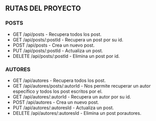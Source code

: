 ## RUTAS DEL PROYECTO

### POSTS

- GET /api/posts - Recupera todos los post.
- GET /api/posts/:postId - Recupera un post por su id. 
- POST /api/posts - Crea un nuevo post.
- PUT /api/posts/:postId - Actualiza un post.
- DELETE /api/posts/:postId - Elimina un post por id.

### AUTORES

- GET /api/autores - Recupera todos los post.
- GET /api/autores/posts/:autorId - Nos permite recuperar un autor específico y todos los post escritos por el.
- GET /api/autores/:autorId - Recupera un autor por su id.
- POST /api/autores - Crea un nuevo post.
- PUT /api/autores/:autoresId - Actualiza un post.
- DELETE /api/autores/:autoresId - Elimina un post porautores.
